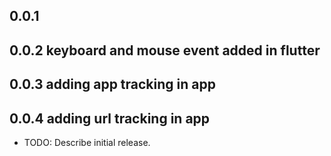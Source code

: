 ## 0.0.1
## 0.0.2  keyboard and mouse event added in flutter
## 0.0.3  adding app tracking in app
## 0.0.4  adding url tracking in app

* TODO: Describe initial release.
